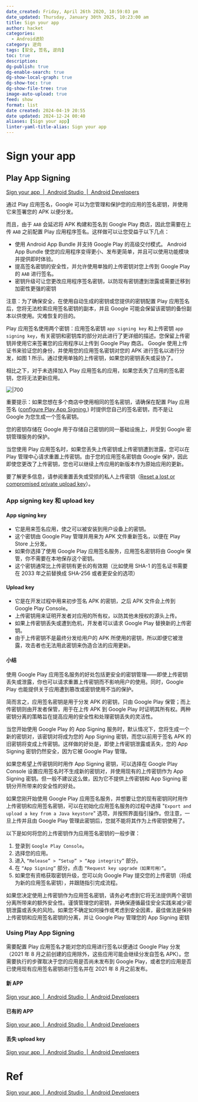 ```yaml
---
date_created: Friday, April 26th 2020, 10:59:03 pm
date_updated: Thursday, January 30th 2025, 10:23:00 am
title: Sign your app
author: hacket
categories:
  - Android进阶
category: 逆向
tags: [安全, 签名, 逆向]
toc: true
description: 
dg-publish: true
dg-enable-search: true
dg-show-local-graph: true
dg-show-toc: true
dg-show-file-tree: true
image-auto-upload: true
feed: show
format: list
date created: 2024-04-19 20:55
date updated: 2024-12-24 00:40
aliases: [Sign your app]
linter-yaml-title-alias: Sign your app
---
```


# Sign your app

## Play App Signing

[Sign your app  |  Android Studio  |  Android Developers](https://developer.android.com/studio/publish/app-signing#app-signing-google-play)

通过 Play 应用签名，Google 可以为您管理和保护您的应用的签名密钥，并使用它来签署您的 APK 以便分发。

而且，由于 `AAB` 会延迟将 APK 构建和签名到 Google Play 商店，因此您需要在上传 `AAB` 之前配置 Play 应用程序签名。这样做可以让您受益于以下几点：

- 使用 Android App Bundle 并支持 Google Play 的高级交付模式。 Android App Bundle 使您的应用程序变得更小、发布更简单，并且可以使用功能模块并提供即时体验。
- 提高签名密钥的安全性，并允许使用单独的上传密钥对您上传到 Google Play 的 `AAB` 进行签名。
- 密钥升级可让您更改应用程序签名密钥，以防现有密钥遭到泄露或需要迁移到加密性更强的密钥

注意：为了确保安全，在使用自动生成的密钥或您提供的密钥配置 Play 应用签名后，您将无法检索应用签名密钥的副本，并且 Google 可能会保留该密钥的备份副本以供使用。灾难恢复的目的。

Play 应用签名使用两个密钥：应用签名密钥 `app signing key` 和上传密钥 `app signing key`，有关密钥和密钥库的部分对此进行了更详细的描述。您保留上传密钥并使用它来签署您的应用程序以上传到 Google Play 商店。 Google 使用上传证书来验证您的身份，并使用您的应用签名密钥对您的 APK 进行签名以进行分发，如图 1 所示。通过使用单独的上传密钥，如果您的密钥丢失或妥协了。

相比之下，对于未选择加入 Play 应用签名的应用，如果您丢失了应用的签名密钥，您将无法更新应用。

![|700](https://developer.android.com/static/studio/images/publish/appsigning_googleplayappsigningdiagram_2x.png)

重要提示：如果您想在多个商店中使用相同的签名密钥，请确保在配置 Play 应用签名 ([configure Play App Signing](https://developer.android.com/studio/publish/app-signing#enroll),) 时提供您自己的签名密钥，而不是让 Google 为您生成一个签名密钥。

您的密钥存储在 Google 用于存储自己密钥的同一基础设施上，并受到 Google 密钥管理服务的保护。

当您使用 Play 应用签名时，如果您丢失上传密钥或上传密钥遭到泄露，您可以在 Play 管理中心请求重置上传密钥。由于您的应用签名密钥由 Google 保护，因此即使您更改了上传密钥，您也可以继续上传应用的新版本作为原始应用的更新。

要了解更多信息，请参阅重置丢失或受损的私人上传密钥（[Reset a lost or compromised private upload key](https://developer.android.com/studio/publish/app-signing#reset_upload_key)）。

### App signing key 和 upload key

#### App signing key

- 它是用来签名应用，使之可以被安装到用户设备上的密钥。
- 这个密钥由 Google Play 管理并用来为 APK 文件重新签名，以便在 Play Store 上分发。
- 如果你选择了使用 Google Play 应用签名服务，应用签名密钥将由 Google 保管，你不需要在本地保存这个密钥。
- 这个密钥通常比上传密钥有更长的有效期（比如使用 SHA-1 的签名证书需要在 2033 年之前替换成 SHA-256 或者更安全的选项）

#### Upload key

- 它是在开发过程中用来初步签名 APK 的密钥，之后 APK 文件会上传到 Google Play Console。
- 上传密钥用来证明开发者对应用的所有权，以防其他未授权的源头上传。
- 如果上传密钥丢失或遭到危机，开发者可以请求 Google Play 替换新的上传密钥。
- 由于上传密钥不是最终分发给用户的 APK 所使用的密钥，所以即便它被泄露，攻击者也无法用此密钥来伪造合法的应用更新。

#### 小结

使用 Google Play 应用签名服务的好处包括更安全的密钥管理——即使上传密钥丢失或泄露，你也可以请求重置上传密钥而不影响用户的使用。同时，Google Play 也能提供关于应用遭到篡改或密钥使用不当的保护。

简而言之，应用签名密钥是用于分发 APK 的密钥，只由 Google Play 保管；而上传密钥则由开发者保管，用于在上传 APK 到 Google Play 时证明其所有权。两种密钥分离的策略旨在提高应用的安全性和处理密钥丢失的灵活性。

当您开始使用 Google Play 的 App Signing 服务时，默认情况下，您将生成一个新的密钥对，该密钥对将成为您的 App Signing 密钥，而您以前用于签名 APK 的旧密钥将变成上传密钥。这样做的好处是，即使上传密钥泄露或丢失，您的 App Signing 密钥仍然安全，因为它被 Google Play 管理。

如果您希望上传密钥同时用作 App Signing 密钥，可以选择在 Google Play Console 设置应用签名时不生成新的密钥对，并使用现有的上传密钥作为 App Signing 密钥。但一般不建议这么做，因为它不提供上传密钥和 App Signing 密钥分开所带来的安全性的好处。

如果您刚开始使用 Google Play 应用签名服务，并想要让您的现有密钥同时用作上传密钥和应用签名密钥，可以在初始化应用签名服务的过程中选择 "`Export and upload a key from a Java keystore`" 选项，并按照界面指引操作。但注意，一旦上传并且由 Google Play 管理此密钥后，您就不能将其作为上传密钥使用了。

以下是如何将您的上传密钥作为应用签名密钥的一般步骤：

1. 登录到 `Google Play Console`。
2. 选择您的应用。
3. 进入 `“Release” > “Setup” > “App integrity”` 部分。
4. 在 `“App Signing”` 部分，点击 `“Request key upgrade（如果可用）”`。
5. 如果您有资格获取密钥升级，您可以向 Google Play 提交您的上传密钥（将成为新的应用签名密钥），并跟随指引完成流程。

如果您决定使用上传密钥作为应用签名密钥，请务必考虑到它将无法提供两个密钥分离所带来的额外安全性。谨慎管理您的密钥，并确保遵循最佳安全实践来减少密钥泄露或丢失的风险。如果您不确定如何操作或考虑到安全因素，最佳做法是保持上传密钥和应用签名密钥的分离，并让 Google Play 管理您的 App Signing 密钥

### Using Play App Signing

需要配置 Play 应用签名才能对您的应用进行签名以便通过 Google Play 分发（2021 年 8 月之前创建的应用除外，这些应用可能会继续分发自签名 APK）。您需要执行的步骤取决于您的应用是否尚未发布到 Google Play，或者您的应用是否已使用现有应用签名密钥进行签名并在 2021 年 8 月之前发布。

#### 新 APP

[Sign your app  |  Android Studio  |  Android Developers](https://developer.android.com/studio/publish/app-signing#enroll_new)

#### 已有的 APP

[Sign your app  |  Android Studio  |  Android Developers](https://developer.android.com/studio/publish/app-signing#enroll_existing)

#### 丢失 upload key

[Sign your app  |  Android Studio  |  Android Developers](https://developer.android.com/studio/publish/app-signing#reset_upload_key)

# Ref

[Sign your app  |  Android Studio  |  Android Developers](https://developer.android.com/studio/publish/app-signing)
